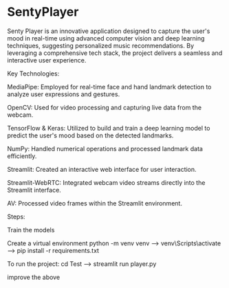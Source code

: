 # SentyPlayer

Senty Player is an innovative application designed to capture the user's mood in real-time using advanced computer vision and deep learning techniques, suggesting personalized music recommendations. By leveraging a comprehensive tech stack, the project delivers a seamless and interactive user experience.

Key Technologies:

MediaPipe: Employed for real-time face and hand landmark detection to analyze user expressions and gestures.

OpenCV: Used for video processing and capturing live data from the webcam.

TensorFlow & Keras: Utilized to build and train a deep learning model to predict the user's mood based on the detected landmarks.

NumPy: Handled numerical operations and processed landmark data efficiently.

Streamlit: Created an interactive web interface for user interaction.

Streamlit-WebRTC: Integrated webcam video streams directly into the Streamlit interface.

AV: Processed video frames within the Streamlit environment.

Steps:

Train the models

Create a virtual environment python -m venv venv --> venv\Scripts\activate --> pip install -r requirements.txt

To run the project: cd Test --> streamlit run player.py

improve the above


